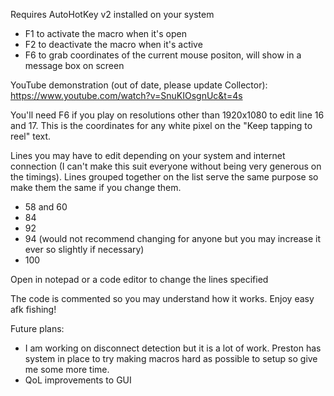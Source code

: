 Requires AutoHotKey v2 installed on your system

- F1 to activate the macro when it's open
- F2 to deactivate the macro when it's active
- F6 to grab coordinates of the current mouse positon, will show in a message box on screen

YouTube demonstration (out of date, please update Collector): https://www.youtube.com/watch?v=SnuKIOsgnUc&t=4s

You'll need F6 if you play on resolutions other than 1920x1080 to edit line 16 and 17. This is the coordinates for any white pixel on the "Keep tapping to reel" text.

Lines you may have to edit depending on your system and internet connection (I can't make this suit everyone without being very generous on the timings). Lines grouped together on the list serve the same purpose so make them the same if you change them.
- 58 and 60
- 84
- 92
- 94 (would not recommend changing for anyone but you may increase it ever so slightly if necessary)
- 100

Open in notepad or a code editor to change the lines specified

The code is commented so you may understand how it works. Enjoy easy afk fishing!

Future plans:
- I am working on disconnect detection but it is a lot of work. Preston has system in place to try making macros hard as possible to setup so give me some more time. 
- QoL improvements to GUI 
